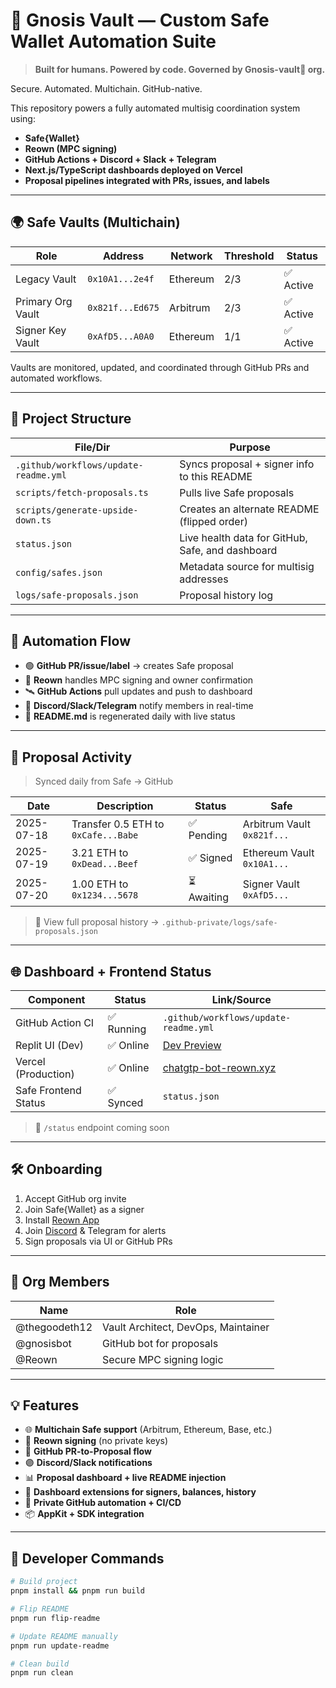 # 🔐 Gnosis Vault — Custom Safe Wallet Automation Suite

> **Built for humans. Powered by code. Governed by Gnosis-vault🔐 org.**

Secure. Automated. Multichain. GitHub-native.

This repository powers a fully automated multisig coordination system using:

- **Safe{Wallet}**
- **Reown (MPC signing)**
- **GitHub Actions + Discord + Slack + Telegram**
- **Next.js/TypeScript dashboards deployed on Vercel**
- **Proposal pipelines integrated with PRs, issues, and labels**

---

## 🌍 Safe Vaults (Multichain)

| Role                 | Address                                      | Network     | Threshold | Status       |
|----------------------|----------------------------------------------|-------------|-----------|--------------|
| Legacy Vault         | `0x10A1...2e4f`                               | Ethereum    | 2/3       | ✅ Active     |
| Primary Org Vault    | `0x821f...Ed675`                              | Arbitrum    | 2/3       | ✅ Active     |
| Signer Key Vault     | `0xAfD5...A0A0`                               | Ethereum    | 1/1       | ✅ Active     |

Vaults are monitored, updated, and coordinated through GitHub PRs and automated workflows.

---

## 📜 Project Structure

| File/Dir                             | Purpose                                           |
|-------------------------------------|---------------------------------------------------|
| `.github/workflows/update-readme.yml` | Syncs proposal + signer info to this README       |
| `scripts/fetch-proposals.ts`        | Pulls live Safe proposals                        |
| `scripts/generate-upside-down.ts`   | Creates an alternate README (flipped order)      |
| `status.json`                       | Live health data for GitHub, Safe, and dashboard |
| `config/safes.json`                 | Metadata source for multisig addresses           |
| `logs/safe-proposals.json`          | Proposal history log                             |

---

## 🤖 Automation Flow

- 🟢 **GitHub PR/issue/label** → creates Safe proposal
- 🔐 **Reown** handles MPC signing and owner confirmation
- 🛰 **GitHub Actions** pull updates and push to dashboard
- 🔔 **Discord/Slack/Telegram** notify members in real-time
- 🧾 **README.md** is regenerated daily with live status

---

## 🚨 Proposal Activity

> Synced daily from Safe → GitHub

| Date       | Description                        | Status     | Safe                         |
|------------|------------------------------------|------------|------------------------------|
| 2025-07-18 | Transfer 0.5 ETH to `0xCafe...Babe` | ✅ Pending | Arbitrum Vault `0x821f...`   |
| 2025-07-19 | 3.21 ETH to `0xDead...Beef`         | ✅ Signed  | Ethereum Vault `0x10A1...`   |
| 2025-07-20 | 1.00 ETH to `0x1234...5678`         | ⏳ Awaiting | Signer Vault `0xAfD5...`     |

> 📂 View full proposal history → `.github-private/logs/safe-proposals.json`

---

## 🌐 Dashboard + Frontend Status

| Component             | Status    | Link/Source                                   |
|------------------------|-----------|-----------------------------------------------|
| GitHub Action CI       | ✅ Running | `.github/workflows/update-readme.yml`         |
| Replit UI (Dev)        | ✅ Online | [Dev Preview](https://replit.com/@thegoodeth) |
| Vercel (Production)    | ✅ Online | [chatgtp-bot-reown.xyz](https://chatgtp-bot-reown.xyz) |
| Safe Frontend Status   | ✅ Synced | `status.json`                                 |

> 🧪 `/status` endpoint coming soon

---

## 🛠 Onboarding

1. Accept GitHub org invite
2. Join Safe{Wallet} as a signer
3. Install [Reown App](https://reown.com)
4. Join [Discord](https://discord.com/invite/...) & Telegram for alerts
5. Sign proposals via UI or GitHub PRs

---

## 🔐 Org Members

| Name           | Role                             |
|----------------|----------------------------------|
| @thegoodeth12  | Vault Architect, DevOps, Maintainer |
| @gnosisbot     | GitHub bot for proposals          |
| @Reown         | Secure MPC signing logic          |

---

## 💡 Features

- 🌐 **Multichain Safe support** (Arbitrum, Ethereum, Base, etc.)
- 🔐 **Reown signing** (no private keys)
- 🤖 **GitHub PR-to-Proposal flow**
- 🟣 **Discord/Slack notifications**
- 📊 **Proposal dashboard + live README injection**
- 🧠 **Dashboard extensions for signers, balances, history**
- 🧪 **Private GitHub automation + CI/CD**
- 📦 **AppKit + SDK integration**

---

## 🧪 Developer Commands

```bash
# Build project
pnpm install && pnpm run build

# Flip README
pnpm run flip-readme

# Update README manually
pnpm run update-readme

# Clean build
pnpm run clean
